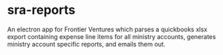 # sra-reports
An electron app for Frontier Ventures which parses a quickbooks xlsx export containing expense line items for all ministry accounts, generates ministry account specific reports, and emails them out.
